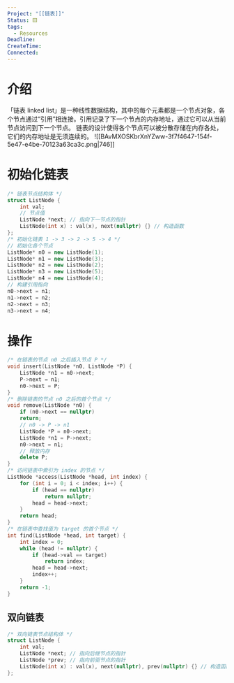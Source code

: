 ```yaml
---
Project: "[[链表]]"
Status: 🟨
tags:
  - Resources
Deadline: 
CreateTime: 
Connected:
---
```

# 介绍
「链表 linked list」是一种线性数据结构，其中的每个元素都是一个节点对象，各个节点通过“引用”相连接。引用记录了下一个节点的内存地址，通过它可以从当前节点访问到下一个节点。
链表的设计使得各个节点可以被分散存储在内存各处，它们的内存地址是无须连续的。
![[BAvMXOSKbrXnYZww-3f7f4647-154f-5e47-e4be-70123a63ca3c.png|746]]

# 初始化链表
```cpp
/* 链表节点结构体 */
struct ListNode {
	int val;
	// 节点值
	ListNode *next; // 指向下一节点的指针
	ListNode(int x) : val(x), next(nullptr) {} // 构造函数
};
/* 初始化链表 1 -> 3 -> 2 -> 5 -> 4 */
// 初始化各个节点
ListNode* n0 = new ListNode(1);
ListNode* n1 = new ListNode(3);
ListNode* n2 = new ListNode(2);
ListNode* n3 = new ListNode(5);
ListNode* n4 = new ListNode(4);
// 构建引用指向
n0->next = n1;
n1->next = n2;
n2->next = n3;
n3->next = n4;
```
# 操作
```cpp
/* 在链表的节点 n0 之后插入节点 P */
void insert(ListNode *n0, ListNode *P) {
	ListNode *n1 = n0->next;
	P->next = n1;
	n0->next = P;
}
/* 删除链表的节点 n0 之后的首个节点 */
void remove(ListNode *n0) {
	if (n0->next == nullptr)
	return;
	// n0 -> P -> n1
	ListNode *P = n0->next;
	ListNode *n1 = P->next;
	n0->next = n1;
	// 释放内存
	delete P;
}
/* 访问链表中索引为 index 的节点 */
ListNode *access(ListNode *head, int index) {
	for (int i = 0; i < index; i++) {
		if (head == nullptr)
			return nullptr;
		head = head->next;
	}
	return head;
}
/* 在链表中查找值为 target 的首个节点 */
int find(ListNode *head, int target) {
	int index = 0;
	while (head != nullptr) {
		if (head->val == target)
			return index;
		head = head->next;
		index++;
	}
	return -1;
}
```

## 双向链表
```cpp
/* 双向链表节点结构体 */
struct ListNode {
	int val;
	ListNode *next; // 指向后继节点的指针
	ListNode *prev; // 指向前驱节点的指针
	ListNode(int x) : val(x), next(nullptr), prev(nullptr) {} // 构造函数
};
```